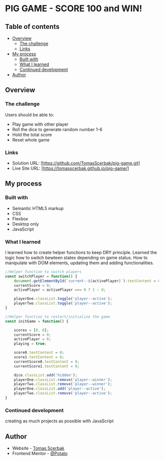 # PIG GAME - SCORE 100 and WIN!

## Table of contents

- [Overview](#overview)
  - [The challenge](#the-challenge)
  - [Links](#links)
- [My process](#my-process)
  - [Built with](#built-with)
  - [What I learned](#what-i-learned)
  - [Continued development](#continued-development)
- [Author](#author)

## Overview

### The challenge

Users should be able to:

- Play game with other player
- Roll the dice to generate random number 1-6
- Hold the total score
- Reset whole game

### Links

- Solution URL: [https://github.com/TomasScerbak/pig-game.git]
- Live Site URL: [https://tomasscerbak.github.io/pig-game/]

## My process

### Built with

- Semantic HTML5 markup
- CSS
- Flexbox
- Desktop only
- JavaScript

### What I learned

I learned how to create helper functions to keep DRY principle. Learned the logic how to switch bewteen states depending on game status. How to manipulate with DOM elements, updating them and adding functionalities.

```js
//Helper function to switch players
const switchPlayer = function() {
    document.getElementById(`current--${activePlayer}`).textContent = 0;
    currentScore = 0;
    activePlayer = activePlayer === 0 ? 1 : 0;

    playerOne.classList.toggle('player--active');
    playerTwo.classList.toggle('player--active');
}

//Helper function to restart/initialize the game
const initGame = function() {

    scores = [0, 0];
    currentScore = 0;
    activePlayer = 0;
    playing = true;

    score0.textContent = 0;
    score1.textContent = 0;
    currentScore0.textContent = 0;
    currentScore1.textContent = 0;

    dice.classList.add('hidden');
    playerOne.classList.remove('player--winner');
    playerTwo.classList.remove('player--winner');
    playerOne.classList.add('player--active');
    playerTwo.classList.remove('player--active');
}

```

### Continued development

creating as much projects as possible with JavaScript

## Author

- Website - [Tomas Scerbak](https://tomasscerbak.github.io/tomas-scerbak-portfolio/)
- Frontend Mentor - [@Potato](https://www.frontendmentor.io/profile/TomasScerbak)
